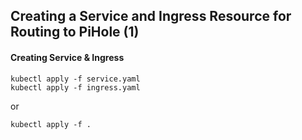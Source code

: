 ## Creating a Service and Ingress Resource for Routing to PiHole (1)

#### Creating Service & Ingress
```
kubectl apply -f service.yaml
kubectl apply -f ingress.yaml
```
or
```
kubectl apply -f .
```
